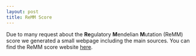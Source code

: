 ```yaml
---
layout: post
title: ReMM Score
---
```


Due to many request about the **Re**gulatory **M**endelian **M**utation (ReMM) score we generated a small webpage including the main sources. You can find the ReMM score website [here](https://charite.github.io/software-remm-score.html).
